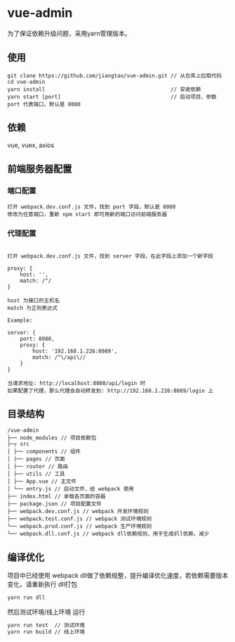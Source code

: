 # vue-admin

为了保证依赖升级问题，采用yarn管理版本。

## 使用

```
git clone https://github.com/jiangtao/vue-admin.git // 从仓库上拉取代码
cd vue-admin
yarn install                                        // 安装依赖
yarn start [port]                                   // 启动项目，参数 port 代表端口，默认是 8080
```

## 依赖

vue, vuex, axios

## 前端服务器配置

### 端口配置

```
打开 webpack.dev.conf.js 文件，找到 port 字段，默认是 8080
修改为任意端口，重新 npm start 即可用新的端口访问前端服务器
```

### 代理配置

```

打开 webpack.dev.conf.js 文件，找到 server 字段，在此字段上添加一个新字段

proxy: {
    host: '',
    match: /^/
}

host 为接口的主机名
match 为正则表达式

Example:

server: {
    port: 8080,
    proxy: {
        host: '192.168.1.226:8089',
        match: /^\/api\//
    }
}

当请求地址: http://localhost:8080/api/login 时
如果配置了代理，那么代理会自动转发到: http://192.168.1.226:8089/login 上
```

## 目录结构

```
/vue-admin
├── node_modules // 项目依赖包
├─┬ src
│ ├── components // 组件
│ ├── pages // 页面
│ ├── router // 路由
│ ├── utils // 工具
│ ├── App.vue // 主文件
│ └── entry.js // 启动文件，给 webpack 使用
├── index.html // 承载各页面的容器
├── package.json // 项目配置文件
├── webpack.dev.conf.js // webpack 开发环境规则
├── webpack.test.conf.js // webpack 测试环境规则
└── webpack.prod.conf.js // webpack 生产环境规则
└── webpack.dll.conf.js // webpack dll依赖规则，用于生成dll依赖，减少
```
## 编译优化

项目中已经使用 webpack dll做了依赖规整，提升编译优化速度，若依赖需要版本变化，请重新执行 dll打包

```bash
yarn run dll
```

然后测试环境/线上环境 运行

```bash
yarn run test  // 测试环境
yarn run build // 线上环境
```
